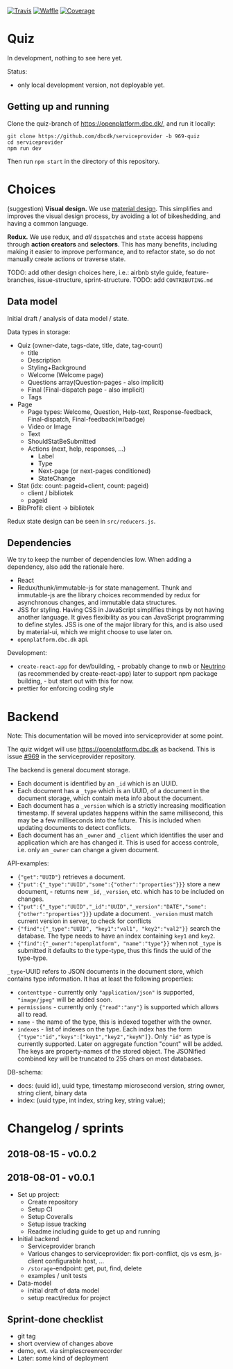 [![Travis](https://travis-ci.org/solsort/quiz.svg?branch=master)](https://travis-ci.org/solsort/quiz)
[![Waffle](https://badge.waffle.io/solsort/quiz.svg?columns=all)](https://waffle.io/solsort/quiz)
[![Coverage](https://coveralls.io/repos/github/solsort/quiz/badge.svg?branch=master)](https://coveralls.io/github/solsort/quiz?branch=master)

# Quiz

In development, nothing to see here yet.

Status:

- only local development version, not deployable yet.

## Getting up and running

Clone the quiz-branch of <https://openplatform.dbc.dk/>, and run it locally:

```
git clone https://github.com/dbcdk/serviceprovider -b 969-quiz
cd serviceprovider
npm run dev
```

Then run `npm start` in the directory of this repository.

# Choices

(suggestion) **Visual design.** We use [material design](https://material.io/design/introduction). This simplifies and improves the visual design process, by avoiding a lot of bikeshedding, and having a common language.

**Redux.** We use redux, and _all_ `dispatch`es and `state` access happens through **action creators** and **selectors**. This has many benefits, including making it easier to improve performance, and to refactor state, so do not manually create actions or traverse state.

TODO: add other design choices here, i.e.: airbnb style guide, feature-branches, issue-structure, sprint-structure. TODO: add `CONTRIBUTING.md`

## Data model

Initial draft / analysis of data model / state.

Data types in storage:

- Quiz (owner-date, tags-date, title, date, tag-count)
  - title
  - Description
  - Styling+Background
  - Welcome (Welcome page)
  - Questions array(Question-pages - also implicit)
  - Final (Final-dispatch page - also implicit)
  - Tags
- Page
  - Page types: Welcome, Question, Help-text, Response-feedback, Final-dispatch, Final-feedback(w/badge)
  - Video or Image
  - Text
  - ShouldStatBeSubmitted
  - Actions (next, help, responses, ...)
    - Label
    - Type
    - Next-page (or next-pages conditioned)
    - StateChange
- Stat (idx: count: pageid+client, count: pageid)
  - client / bibliotek
  - pageid
- BibProfil: client -> bibliotek

Redux state design can be seen in `src/reducers.js`.

## Dependencies

We try to keep the number of dependencies low.
When adding a dependency, also add the rationale here.

- React
- Redux/thunk/immutable-js for state management. Thunk and immutable-js are the library choices recommended by redux for asynchronous changes, and immutable data structures.
- JSS for styling. Having CSS in JavaScript simplifies things by not having another language. It gives flexibility as you can JavaScript programming to define styles. JSS is one of the major library for this, and is also used by material-ui, which we might choose to use later on.
- `openplatform.dbc.dk` api.

Development:

- `create-react-app` for dev/building, - probably change to nwb or [Neutrino](https://neutrinojs.org/) (as recommended by create-react-app) later to support npm package building, - but start out with this for now.
- prettier for enforcing coding style

# Backend

Note: This documentation will be moved into serviceprovider at some point.

The quiz widget will use <https://openplatform.dbc.dk> as backend. This is issue [#969](https://github.com/DBCDK/serviceprovider/issues/969) in the serviceprovider repository.

The backend is general document storage.

- Each document is identified by an `_id` which is an UUID.
- Each document has a `_type` which is an UUID, of a document in the document storage, which contain meta info about the document.
- Each document has a `_version` which is a strictly increasing modification timestamp. If several updates happens within the same millisecond, this may be a few milliseconds into the future. This is included when updating documents to detect conflicts.
- Each document has an `_owner` and `_client` which identifies the user and application which are has changed it. This is used for access controle, i.e. only an `_owner` can change a given document.

API-examples:

- `{"get":"UUID"}` retrieves a document.
- `{"put":{"_type":"UUID","some":{"other":"properties"}}}` store a new document, - returns new `_id`, `_version`, etc. which has to be included on changes.
- `{"put":{"_type":"UUID","_id":"UUID","_version":"DATE","some":{"other":"properties"}}}` update a document. `_version` must match current version in server, to check for conflicts
- `{"find":{"_type":"UUID", "key1":"val1", "key2":"val2"}}` search the database. The type needs to have an index containing `key1` and `key2`.
- `{"find":{"_owner":"openplatform", "name":"type"}}` when not `_type` is submitted it defaults to the type-type, thus this finds the uuid of the type-type.

`_type`-UUID refers to JSON documents in the document store, which contains type information. It has at least the following properties:

- `contenttype` - currently only `"application/json"` is supported, `"image/jpeg"` will be added soon.
- `permissions` - currently only `{"read":"any"}` is supported which allows all to read.
- `name` - the name of the type, this is indexed together with the owner.
- `indexes` - list of indexes on the type. Each index has the form `{"type":"id","keys":["key1","key2","keyN"]}`. Only `"id"` as type is currently supported. Later on aggregate function "count" will be added. The keys are property-names of the stored object. The JSONified combined key will be truncated to 255 chars on most databases.

DB-schema:

- docs: (uuid id), uuid type, timestamp microsecond version, string owner, string client, binary data
- index: (uuid type, int index, string key, string value);

# Changelog / sprints

## 2018-08-15 - v0.0.2

## 2018-08-01 - v0.0.1

- Set up project:
  - Create repository
  - Setup CI
  - Setup Coveralls
  - Setup issue tracking
  - Readme including guide to get up and running
- Initial backend
  - Serviceprovider branch
  - Various changes to serviceprovider: fix port-conflict, cjs vs esm, js-client configurable host, ...
  - `/storage`-endpoint: get, put, find, delete
  - examples / unit tests
- Data-model
  - initial draft of data model
  - setup react/redux for project

## Sprint-done checklist

- git tag
- short overview of changes above
- demo, evt. via simplescreenrecorder
- Later: some kind of deployment
